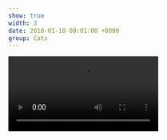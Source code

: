 ```yaml
---
show: true
width: 3
date: 2018-01-10 00:01:00 +0800
group: Cats
---
```

<video controls class="w-100 rounded" preload="metadata" style="max-height: 500px;">
  <source src="{{ '/assets/images/cat/catvid0.mp4' | relative_url }}" type="video/mp4">
</video>